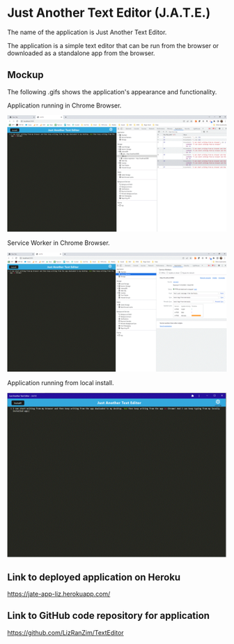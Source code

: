 # Just Another Text Editor (J.A.T.E.)

The name of the application is Just Another Text Editor.

The application is a simple text editor that can be run from the browser or downloaded as a standalone app from the browser.

## Mockup

The following .gifs shows the application's appearance and functionality.

Application running in Chrome Browser.

<img src=".\Assets\RuninChrome.GIF" width ="700"> 

Service Worker in Chrome Browser.

<img src=".\Assets\ServiceWorker.GIF" width ="700">  

Application running from local install.

<img src=".\Assets\Local.GIF" width ="700"> 


## Link to deployed application on Heroku

<a href="https://jate-app-liz.herokuapp.com/">
https://jate-app-liz.herokuapp.com/</a>


## Link to GitHub code repository for application

<a href="https://github.com/LizRanZim/TextEditor">
https://github.com/LizRanZim/TextEditor</a>
